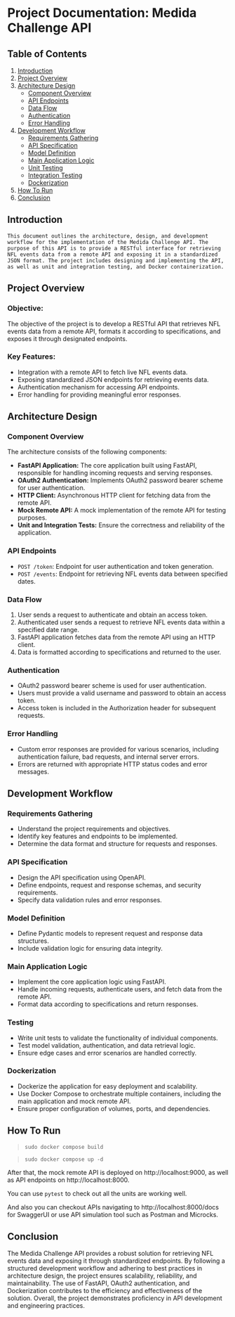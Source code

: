 # Project Documentation: Medida Challenge API

## Table of Contents

1. [Introduction](#introduction)
2. [Project Overview](#project-overview)
3. [Architecture Design](#architecture-design)
   - [Component Overview](#component-overview)
   - [API Endpoints](#api-endpoints)
   - [Data Flow](#data-flow)
   - [Authentication](#authentication)
   - [Error Handling](#error-handling)
4. [Development Workflow](#development-workflow)
   - [Requirements Gathering](#requirements-gathering)
   - [API Specification](#api-specification)
   - [Model Definition](#model-definition)
   - [Main Application Logic](#main-application-logic)
   - [Unit Testing](#testing)
   - [Integration Testing](#integration-testing)
   - [Dockerization](#dockerization)
5. [How To Run](#how-to-run)
6. [Conclusion](#conclusion)

## Introduction <a name="introduction"></a>

```
This document outlines the architecture, design, and development workflow for the implementation of the Medida Challenge API. The purpose of this API is to provide a RESTful interface for retrieving NFL events data from a remote API and exposing it in a standardized JSON format. The project includes designing and implementing the API, as well as unit and integration testing, and Docker containerization.
```

## Project Overview <a name="project-overview"></a>

### Objective:

The objective of the project is to develop a RESTful API that retrieves NFL events data from a remote API, formats it according to specifications, and exposes it through designated endpoints.

### Key Features:

- Integration with a remote API to fetch live NFL events data.
- Exposing standardized JSON endpoints for retrieving events data.
- Authentication mechanism for accessing API endpoints.
- Error handling for providing meaningful error responses.

## Architecture Design <a name="architecture-design"></a>

### Component Overview <a name="component-overview"></a>

The architecture consists of the following components:

- **FastAPI Application:** The core application built using FastAPI, responsible for handling incoming requests and serving responses.
- **OAuth2 Authentication:** Implements OAuth2 password bearer scheme for user authentication.
- **HTTP Client:** Asynchronous HTTP client for fetching data from the remote API.
- **Mock Remote API:** A mock implementation of the remote API for testing purposes.
- **Unit and Integration Tests:** Ensure the correctness and reliability of the application.

### API Endpoints <a name="api-endpoints"></a>

- `POST /token`: Endpoint for user authentication and token generation.
- `POST /events`: Endpoint for retrieving NFL events data between specified dates.

### Data Flow <a name="data-flow"></a>

1. User sends a request to authenticate and obtain an access token.
2. Authenticated user sends a request to retrieve NFL events data within a specified date range.
3. FastAPI application fetches data from the remote API using an HTTP client.
4. Data is formatted according to specifications and returned to the user.

### Authentication <a name="authentication"></a>

- OAuth2 password bearer scheme is used for user authentication.
- Users must provide a valid username and password to obtain an access token.
- Access token is included in the Authorization header for subsequent requests.

### Error Handling <a name="error-handling"></a>

- Custom error responses are provided for various scenarios, including authentication failure, bad requests, and internal server errors.
- Errors are returned with appropriate HTTP status codes and error messages.

## Development Workflow <a name="development-workflow"></a>

### Requirements Gathering <a name="requirements-gathering"></a>

- Understand the project requirements and objectives.
- Identify key features and endpoints to be implemented.
- Determine the data format and structure for requests and responses.

### API Specification <a name="api-specification"></a>

- Design the API specification using OpenAPI.
- Define endpoints, request and response schemas, and security requirements.
- Specify data validation rules and error responses.

### Model Definition <a name="model-definition"></a>

- Define Pydantic models to represent request and response data structures.
- Include validation logic for ensuring data integrity.

### Main Application Logic <a name="main-application-logic"></a>

- Implement the core application logic using FastAPI.
- Handle incoming requests, authenticate users, and fetch data from the remote API.
- Format data according to specifications and return responses.

### Testing <a name="testing"></a>

- Write unit tests to validate the functionality of individual components.
- Test model validation, authentication, and data retrieval logic.
- Ensure edge cases and error scenarios are handled correctly.

### Dockerization <a name="dockerization"></a>

- Dockerize the application for easy deployment and scalability.
- Use Docker Compose to orchestrate multiple containers, including the main application and mock remote API.
- Ensure proper configuration of volumes, ports, and dependencies.

## How To Run <a name="how-to-run"></a>

> `sudo docker compose build`

> `sudo docker compose up -d`

After that, the mock remote API is deployed on http://localhost:9000, as well as API endpoints on http://localhost:8000.

You can use `pytest` to check out all the units are working well.

And also you can checkout APIs navigating to http://localhost:8000/docs for SwaggerUI or use API simulation tool such as Postman and Microcks.

## Conclusion <a name="conclusion"></a>

The Medida Challenge API provides a robust solution for retrieving NFL events data and exposing it through standardized endpoints. By following a structured development workflow and adhering to best practices in architecture design, the project ensures scalability, reliability, and maintainability. The use of FastAPI, OAuth2 authentication, and Dockerization contributes to the efficiency and effectiveness of the solution. Overall, the project demonstrates proficiency in API development and engineering practices.

